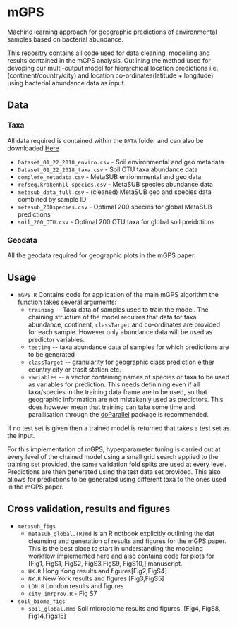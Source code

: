 # mGPS
Machine learning approach for geographic predictions of environmental samples based on bacterial abundance. 

This repositry contains all code used for data cleaning, modelling and results contained in the mGPS analysis. Outlining the method used for devoping our multi-output model for hierarchical location predictions i.e. (continent/country/city) and location co-ordinates(latitude + longitude) using bacterial abundance data as input. 

## Data

### Taxa
All data required is contained within the `DATA` folder and can also be downloaded
<a id="raw-url" href="https://github.com/leomccarthy1/mGPS/blob/master/DATA/mGPS_data.zip?raw=true">Here</a>
* `Dataset_01_22_2018_enviro.csv` - Soil environmental and geo metadata
* `Dataset_01_22_2018_taxa.csv` - Soil OTU taxa abundance data
* `complete_metadata.csv` - MetaSUB enrionnmental and geo data
* `refseq.krakenhll_species.csv` - MetaSUB species abundance data
* `metasub_data_full.csv` - (cleaned) MetaSUB geo and species data combined by sample ID
* `metasub_200species.csv` - Optimal 200 species for global MetaSUB predictions
* `soil_200_OTU.csv` - Optimal 200 OTU taxa for global soil preidctions

### Geodata 
All the geodata required for geographic plots in the mGPS paper. 

## Usage 

* `mGPS.R` Contains code for application of the main mGPS algorithm the function takes several arguments:   
  - `training` -- Taxa data of samples used to train the model. The chaining structure of the model requires that data for taxa abundance, continent, `classTarget` and co-ordinates are provided for each sample. However only abundance data will be used as predictor variables.  
  - `testing` -- taxa abundance data of samples for which predictions are to be generated  
  - `classTarget` -- granularity for geographic class prediction either country,city or trasit station etc. 
  - `variables` -- a vector containing names of species or taxa to be used as variables for prediction. This needs definining even if all taxa/species in the training data frame are to be used, so that geographic information are not mistakenly used as predictors. This does however mean that training can take some time and parallisation through the <a id="raw-url" href="https://cran.r-project.org/web/packages/doParallel/doParallel.pdf">doParallel</a> package is recommended. 
  
If no test set is given then a trained model is returned that takes a test set as the input. 
  
For this implementation of mGPS, hyperparameter tuning is carried out at every level of the chained model using a small grid search applied to the training set provided, the same validation fold splits are used at every level. Predictions are then generated using the test data set provided. This also allows for predictions to be generated using different taxa to the ones used in the mGPS paper. 
 
 
## Cross validation, results and figures
* `metasub_figs`
  - `metasub_global.(R)md` is an R notbook explicitly outlining the dat cleansing and generation of results and figures for the mGPS paper. This is the best place to start in understanding the modeling workflow implemented here and also contains code for plots for [Fig1, FigS1, FigS2, FigS3,FigS9, FigS10,] manuscript. 
  - `HK.R` Hong Kong results and figures[Fig2,FigS4]
  - `NY.R` New York results and figures [Fig3,FigS5]
  - `LDN.R` London results and figures
  - `city_imrprov.R` - Fig S7
* `soil_biome_figs`
  - `soil_global.Rmd` Soil microbiome results and figures. [Fig4, FigS8, Fig14,Figs15]
  
  










